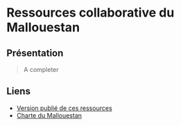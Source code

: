 # Ressources collaborative du Mallouestan
## Présentation
> A completer

## Liens
- [Version publié de ces ressources](https://association-mallouestan.github.io/Mallouestan/)
- [Charte du Mallouestan](https://association-mallouestan.github.io/Mallouestan/Manuel%20des%20chercheur-ses%20Mallouestanais-es)